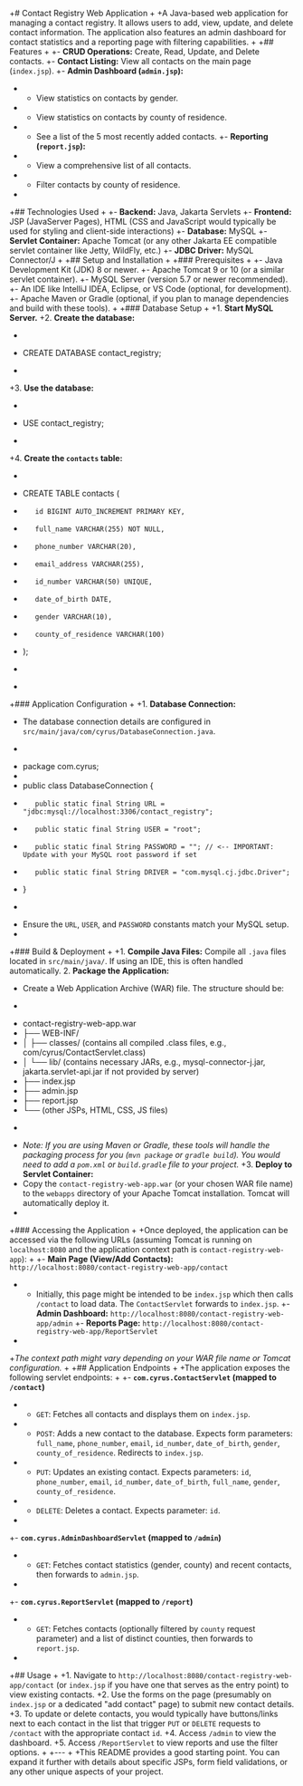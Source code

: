 
+# Contact Registry Web Application
+
+A Java-based web application for managing a contact registry. It allows users to add, view, update, and delete contact information. The application also features an admin dashboard for contact statistics and a reporting page with filtering capabilities.
+
+## Features
+
+-   **CRUD Operations:** Create, Read, Update, and Delete contacts.
+-   **Contact Listing:** View all contacts on the main page (`index.jsp`).
+-   **Admin Dashboard (`admin.jsp`):**
+    -   View statistics on contacts by gender.
+    -   View statistics on contacts by county of residence.
+    -   See a list of the 5 most recently added contacts.
+-   **Reporting (`report.jsp`):**
+    -   View a comprehensive list of all contacts.
+    -   Filter contacts by county of residence.
+
+## Technologies Used
+
+-   **Backend:** Java, Jakarta Servlets
+-   **Frontend:** JSP (JavaServer Pages), HTML (CSS and JavaScript would typically be used for styling and client-side interactions)
+-   **Database:** MySQL
+-   **Servlet Container:** Apache Tomcat (or any other Jakarta EE compatible servlet container like Jetty, WildFly, etc.)
+-   **JDBC Driver:** MySQL Connector/J
+
+## Setup and Installation
+
+### Prerequisites
+
+-   Java Development Kit (JDK) 8 or newer.
+-   Apache Tomcat 9 or 10 (or a similar servlet container).
+-   MySQL Server (version 5.7 or newer recommended).
+-   An IDE like IntelliJ IDEA, Eclipse, or VS Code (optional, for development).
+-   Apache Maven or Gradle (optional, if you plan to manage dependencies and build with these tools).
+
+### Database Setup
+
+1.  **Start MySQL Server.**
+2.  **Create the database:**
+    ```sql
+    CREATE DATABASE contact_registry;
+    ```
+3.  **Use the database:**
+    ```sql
+    USE contact_registry;
+    ```
+4.  **Create the `contacts` table:**
+    ```sql
+    CREATE TABLE contacts (
+        id BIGINT AUTO_INCREMENT PRIMARY KEY,
+        full_name VARCHAR(255) NOT NULL,
+        phone_number VARCHAR(20),
+        email_address VARCHAR(255),
+        id_number VARCHAR(50) UNIQUE,
+        date_of_birth DATE,
+        gender VARCHAR(10),
+        county_of_residence VARCHAR(100)
+    );
+    ```
+
+### Application Configuration
+
+1.  **Database Connection:**
+    The database connection details are configured in `src/main/java/com/cyrus/DatabaseConnection.java`.
+    ```java
+    package com.cyrus;
+
+    public class DatabaseConnection {
+        public static final String URL = "jdbc:mysql://localhost:3306/contact_registry";
+        public static final String USER = "root";
+        public static final String PASSWORD = ""; // <-- IMPORTANT: Update with your MySQL root password if set
+        public static final String DRIVER = "com.mysql.cj.jdbc.Driver";
+    }
+    ```
+    Ensure the `URL`, `USER`, and `PASSWORD` constants match your MySQL setup.
+
+### Build & Deployment
+
+1.  **Compile Java Files:** Compile all `.java` files located in `src/main/java/`. If using an IDE, this is often handled automatically.
2.  **Package the Application:**
+    Create a Web Application Archive (WAR) file. The structure should be:
+    ```
+    contact-registry-web-app.war
+    ├── WEB-INF/
+    │   ├── classes/  (contains all compiled .class files, e.g., com/cyrus/ContactServlet.class)
+    │   └── lib/      (contains necessary JARs, e.g., mysql-connector-j.jar, jakarta.servlet-api.jar if not provided by server)
+    ├── index.jsp
+    ├── admin.jsp
+    ├── report.jsp
+    └── (other JSPs, HTML, CSS, JS files)
+    ```
+    *Note: If you are using Maven or Gradle, these tools will handle the packaging process for you (`mvn package` or `gradle build`). You would need to add a `pom.xml` or `build.gradle` file to your project.*
+3.  **Deploy to Servlet Container:**
+    Copy the `contact-registry-web-app.war` (or your chosen WAR file name) to the `webapps` directory of your Apache Tomcat installation. Tomcat will automatically deploy it.
+
+### Accessing the Application
+
+Once deployed, the application can be accessed via the following URLs (assuming Tomcat is running on `localhost:8080` and the application context path is `contact-registry-web-app`):
+
+-   **Main Page (View/Add Contacts):** `http://localhost:8080/contact-registry-web-app/contact`
+    -   Initially, this page might be intended to be `index.jsp` which then calls `/contact` to load data. The `ContactServlet` forwards to `index.jsp`.
+-   **Admin Dashboard:** `http://localhost:8080/contact-registry-web-app/admin`
+-   **Reports Page:** `http://localhost:8080/contact-registry-web-app/ReportServlet`
+
+*The context path might vary depending on your WAR file name or Tomcat configuration.*
+
+## Application Endpoints
+
+The application exposes the following servlet endpoints:
+
+-   **`com.cyrus.ContactServlet` (mapped to `/contact`)**
+    -   `GET`: Fetches all contacts and displays them on `index.jsp`.
+    -   `POST`: Adds a new contact to the database. Expects form parameters: `full_name`, `phone_number`, `email`, `id_number`, `date_of_birth`, `gender`, `county_of_residence`. Redirects to `index.jsp`.
+    -   `PUT`: Updates an existing contact. Expects parameters: `id`, `phone_number`, `email`, `id_number`, `date_of_birth`, `full_name`, `gender`, `county_of_residence`.
+    -   `DELETE`: Deletes a contact. Expects parameter: `id`.
+
+-   **`com.cyrus.AdminDashboardServlet` (mapped to `/admin`)**
+    -   `GET`: Fetches contact statistics (gender, county) and recent contacts, then forwards to `admin.jsp`.
+
+-   **`com.cyrus.ReportServlet` (mapped to `/report`)**
+    -   `GET`: Fetches contacts (optionally filtered by `county` request parameter) and a list of distinct counties, then forwards to `report.jsp`.
+
+## Usage
+
+1.  Navigate to `http://localhost:8080/contact-registry-web-app/contact` (or `index.jsp` if you have one that serves as the entry point) to view existing contacts.
+2.  Use the forms on the page (presumably on `index.jsp` or a dedicated "add contact" page) to submit new contact details.
+3.  To update or delete contacts, you would typically have buttons/links next to each contact in the list that trigger `PUT` or `DELETE` requests to `/contact` with the appropriate contact `id`.
+4.  Access `/admin` to view the dashboard.
+5.  Access `/ReportServlet` to view reports and use the filter options.
+
+---
+
+This README provides a good starting point. You can expand it further with details about specific JSPs, form field validations, or any other unique aspects of your project.

